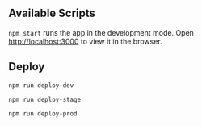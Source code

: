 ## Available Scripts

`npm start` runs the app in the development mode. Open [http://localhost:3000](http://localhost:3000) to view it in the browser.



## Deploy

`npm run deploy-dev`

`npm run deploy-stage`

`npm run deploy-prod`